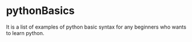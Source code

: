 # pythonBasics
It is a list of examples of python basic syntax for any beginners who wants to learn python.
